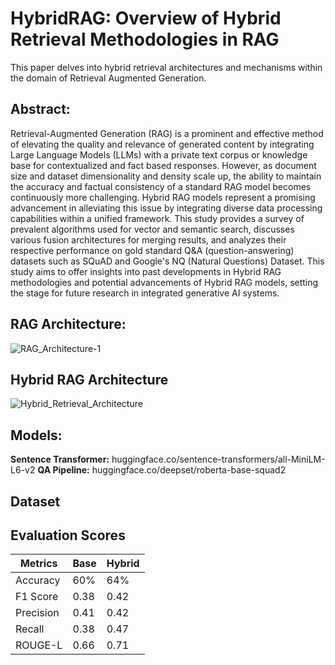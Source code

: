 # HybridRAG: Overview of Hybrid Retrieval Methodologies in RAG

This paper delves into hybrid retrieval architectures and mechanisms within the domain of Retrieval Augmented Generation. 

## Abstract: 
Retrieval-Augmented Generation (RAG) is a prominent and effective method of elevating the quality and relevance of generated content by integrating Large Language Models (LLMs) with a private text corpus or knowledge base for contextualized and fact based responses.  However, as document size and dataset dimensionality and density scale up, the ability to maintain the accuracy and factual consistency of a standard RAG model becomes continuously more challenging. Hybrid RAG models represent a promising advancement in alleviating this issue by integrating diverse data processing capabilities within a unified framework. This study provides a survey of prevalent algorithms used for vector and semantic search, discusses various fusion architectures for merging results, and analyzes their respective performance on gold standard Q&A (question-answering) datasets such as SQuAD and Google's NQ (Natural Questions) Dataset. This study aims to offer insights into past developments in Hybrid RAG methodologies and potential advancements of Hybrid RAG models, setting the stage for future research in integrated generative AI systems.

## RAG Architecture:
![RAG_Architecture-1](https://github.com/user-attachments/assets/27a107bc-e1f7-4905-9735-9732df699e12)

## Hybrid RAG Architecture
![Hybrid_Retrieval_Architecture](https://github.com/user-attachments/assets/c20a9fa0-b4f3-45d7-a9b0-56be4ffb122e)


## Models:
**Sentence Transformer:** huggingface.co/sentence-transformers/all-MiniLM-L6-v2
**QA Pipeline:** huggingface.co/deepset/roberta-base-squad2

## Dataset

## Evaluation Scores

| **Metrics**  | **Base** | **Hybrid** |
|--------------|----------|------------|
| Accuracy     | 60%      | 64%        |
| F1 Score     | 0.38     | 0.42       |
| Precision    | 0.41     | 0.42       |
| Recall       | 0.38     | 0.47       |
| ROUGE-L      | 0.66     | 0.71       |




